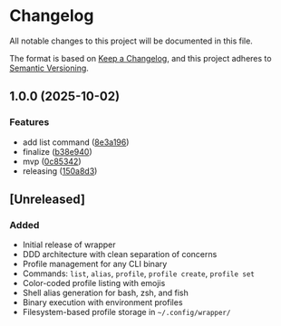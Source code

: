 # Changelog

All notable changes to this project will be documented in this file.

The format is based on [Keep a Changelog](https://keepachangelog.com/en/1.0.0/),
and this project adheres to [Semantic Versioning](https://semver.org/spec/v2.0.0.html).

## 1.0.0 (2025-10-02)


### Features

* add list command ([8e3a196](https://github.com/jycamier/wrapper/commit/8e3a1961b178576b6b4ab2b646b46fc92eb726a8))
* finalize ([b38e940](https://github.com/jycamier/wrapper/commit/b38e940998545cad0e5dafe4c5f9ae963b909070))
* mvp ([0c85342](https://github.com/jycamier/wrapper/commit/0c85342c0fdc7a9dac7403c4b64dbdc6036dc18c))
* releasing ([150a8d3](https://github.com/jycamier/wrapper/commit/150a8d3e7d6c2b81f8966bb69e8ab94237e4b1bf))

## [Unreleased]

### Added
- Initial release of wrapper
- DDD architecture with clean separation of concerns
- Profile management for any CLI binary
- Commands: `list`, `alias`, `profile`, `profile create`, `profile set`
- Color-coded profile listing with emojis
- Shell alias generation for bash, zsh, and fish
- Binary execution with environment profiles
- Filesystem-based profile storage in `~/.config/wrapper/`
